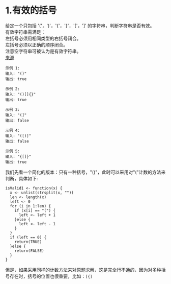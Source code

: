 # 1.有效的括号  
给定一个只包括 '('，')'，'{'，'}'，'['，']' 的字符串，判断字符串是否有效。  
有效字符串需满足：  
左括号必须用相同类型的右括号闭合。  
左括号必须以正确的顺序闭合。  
注意空字符串可被认为是有效字符串。  
[来源](https://leetcode-cn.com/problems/valid-parentheses/)
```
示例 1:  
输入: "()"  
输出: true  
```
```
示例 2:  
输入: "()[]{}"  
输出: true  
```
```
示例 3:  
输入: "(]"  
输出: false  
```
```
示例 4:  
输入: "([)]"  
输出: false  
```
```
示例 5:  
输入: "{[]}"  
输出: true  
```

我们先看一个简化的版本：只有一种括号，"()"，此时可以采用对"("计数的方法来判断，具体如下:
```
isValid1 <- function(x) {
  x <- unlist(strsplit(x, ""))
  len <- length(x)
  left <- 0
  for (i in 1:len) {
    if (x[i] == "(") {
      left <- left + 1
    }else {
      left <- left - 1
    }
  }
  if (left == 0) {
    return(TRUE)
  }else {
    return(FALSE)
  }  
}
```
但是，如果采用同样的计数方法来对原题求解，这是完全行不通的，因为对多种括号存在时，括号的位置也很重要，比如：`[{]`
